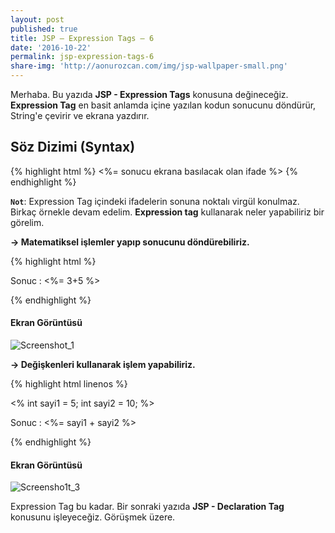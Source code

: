 ```yaml
---
layout: post
published: true
title: JSP – Expression Tags – 6
date: '2016-10-22'
permalink: jsp-expression-tags-6
share-img: 'http://aonurozcan.com/img/jsp-wallpaper-small.png'
---
```

Merhaba. Bu yazıda **JSP - Expression Tags** konusuna değineceğiz. **Expression Tag** en basit anlamda içine yazılan kodun sonucunu döndürür, String'e çevirir ve ekrana yazdırır. 

## Söz Dizimi (Syntax)

{% highlight html %}
	<%= sonucu ekrana basılacak olan ifade %>
{% endhighlight %}

**``Not``**: Expression Tag içindeki ifadelerin sonuna noktalı virgül konulmaz. Birkaç örnekle devam edelim. **Expression tag** kullanarak neler yapabiliriz bir görelim. 

**-> Matematiksel işlemler yapıp sonucunu döndürebiliriz.**

{% highlight html %}
<html>
   <head>
      <title>Matematiksel İşlem</title>
   </head>
   <body>
      <p> Sonuc : <%= 3+5 %> </p>
   </body>
</html>
{% endhighlight %}

#### Ekran Görüntüsü

![Screenshot_1](http://kod5.org/wp-content/uploads/Screenshot_110.png)         

**-> Değişkenleri kullanarak işlem yapabiliriz.**

{% highlight html linenos %}
<html>
   <head>
      <title>Matematiksel İşlem</title>
   </head>
   <body>
      <%
         int sayi1 = 5;
   	 int sayi2 = 10;
      %>
      <p> Sonuc : <%= sayi1 + sayi2 %> </p>
   </body>
</html>
{% endhighlight %}

#### Ekran Görüntüsü
![Screensho1t_3](http://kod5.org/wp-content/uploads/Screensho1t_3.png)         

Expression Tag bu kadar. Bir sonraki yazıda **JSP - Declaration Tag** konusunu işleyeceğiz. Görüşmek üzere.